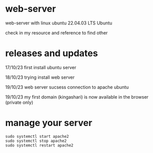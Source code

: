 # web-server
web-server with linux ubuntu 22.04.03 LTS Ubuntu

check in my resource and reference to find other
	
# releases and updates
17/10/23 first install ubuntu server

18/10/23 trying install web server

19/10/23 web server sucsess connection to apache ubuntu

19/10/23 my first domain (kingashari) is now available in the browser (private only)

# manage your server
	sudo systemctl start apache2
	sudo systemctl stop apache2
 	sudo systemctl restart apache2
  
 	
